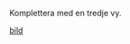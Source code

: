 Komplettera med en tredje vy.

[bild](https://github.com/darkraven92/ML1302/blob/master/Quizzes/Inlamningsuppgift%201%20-Handritning/Sida_4_F.PNG)
